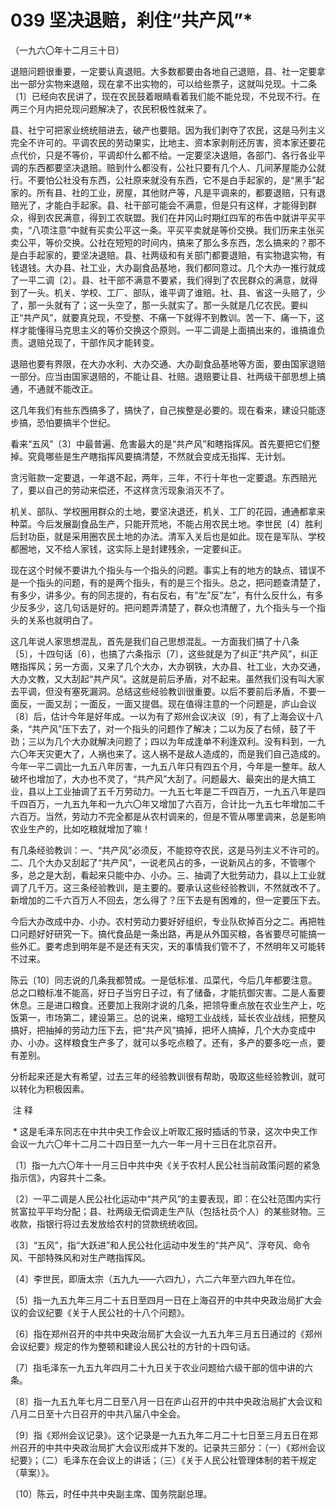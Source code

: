 # 039 坚决退赔，刹住“共产风”*

（一九六〇年十二月三十日）

退赔问题很重要，一定要认真退赔。大多数都要由各地自己退赔，县、社一定要拿出一部分实物来退赔，现在拿不出实物的，可以给些票子，这就叫兑现。十二条〔1〕已经向农民讲了，现在农民鼓着眼睛看着我们能不能兑现，不兑现不行。在两三个月内把兑现问题解决了，农民积极性就来了。

县、社宁可把家业统统赔进去，破产也要赔。因为我们剥夺了农民，这是马列主义完全不许可的。平调农民的劳动果实，比地主、资本家剥削还厉害，资本家还要花点代价，只是不等价，平调却什么都不给。一定要坚决退赔，各部门、各行各业平调的东西都要坚决退赔。赔到什么都没有，公社只要有几个人、几间茅屋能办公就行。不要怕公社没有东西，公社原来就没有东西，它不是白手起家的，是“黑手”起家的。所有县、社的工业，房屋，其他财产等，凡是平调来的，都要退赔，只有退赔光了，才能白手起家。县、社干部可能会不满意，但是只有这样，才能得到群众，得到农民满意，得到工农联盟。我们在井冈山时期红四军的布告中就讲平买平卖，“八项注意”中就有买卖公平这一条。平买平卖就是等价交换。我们历来主张买卖公平，等价交换。公社在短短的时间内，搞来了那么多东西，怎么搞来的？那不是白手起家的，要坚决退赔。县、社两级和有关部门都要退赔，有实物退实物，有钱退钱。大办县、社工业，大办副食品基地，我们都同意过。几个大办一推行就成了一平二调〔2〕。县、社干部不满意不要紧，我们得到了农民群众的满意，就得到了一头。机关、学校、工厂、部队，谁平调了谁赔。社、县、省这一头赔了，少了，那一头就有了；这一头空了，那一头就实了。那一头就是几亿农民。要纠正“共产风”，就要真兑现，不受整、不痛一下就得不到教训。苦一下、痛一下，这样才能懂得马克思主义的等价交换这个原则。一平二调是上面搞出来的，谁搞谁负责。退赔兑现了，干部作风才能转变。

退赔也要有界限，在大办水利、大办交通、大办副食品基地等方面，要由国家退赔一部分。应当由国家退赔的，不能让县、社赔。退赔要让县、社两级干部思想上搞通，不通就不能改正。

这几年我们有些东西搞多了，搞快了，自己挨整是必要的。现在看来，建设只能逐步搞，恐怕要搞半个世纪。

看来“五风”〔3〕中最普遍、危害最大的是“共产风”和瞎指挥风。首先要把它们整掉。究竟哪些是生产瞎指挥风要搞清楚，不然就会变成无指挥、无计划。

贪污赃款一定要退，一年退不起，两年，三年，不行十年也一定要退。东西赔光了，要以自己的劳动来偿还，不这样贪污现象消灭不了。

机关、部队、学校圈用群众的土地，要坚决退还，机关、工厂的花园，通通都拿来种菜。今后发展副食品生产，只能开荒地，不能占用农民土地。李世民〔4〕胜利后封功臣，就是采用圈农民土地的办法。清军入关后也是如此。现在是军队、学校都圈地，又不给人家钱，这实际上是封建残余，一定要纠正。

现在这个时候不要讲九个指头与一个指头的问题。事实上有的地方的缺点、错误不是一个指头的问题，有的是两个指头，有的是三个指头。总之，把问题查清楚了，有多少，讲多少。有的同志提的，有右反右，有“左”反“左”，有什么反什么，有多少反多少，这几句话是好的。把问题弄清楚了，群众也清醒了，九个指头与一个指头的关系也就明白了。

这几年说人家思想混乱，首先是我们自己思想混乱。一方面我们搞了十八条〔5〕，十四句话〔6〕，也搞了六条指示〔7〕，这些就是为了纠正“共产风”，纠正瞎指挥风；另一方面，又来了几个大办，大办钢铁，大办县、社工业，大办交通，大办文教，又大刮起“共产风”。这就是前后矛盾，对不起来。虽然我们没有叫大家去平调，但没有塞死漏洞。总结这些经验教训很重要。以后不要前后矛盾，不要一面反，一面又刮；一面反，一面又提倡。现在值得注意的一个问题是，庐山会议〔8〕后，估计今年是好年成。一以为有了郑州会议决议〔9〕，有了上海会议十八条，“共产风”压下去了，对一个指头的问题作了解决；二以为反了右倾，鼓了干劲；三以为几个大办就解决问题了；四以为年成逢单不利逢双利。没有料到，一九六〇年天灾更大了，人祸也来了。这人祸不是敌人造成的，而是我们自己造成的。今年一平二调比一九五八年厉害，一九五八年只有四五个月，今年是一整年。敌人破坏也增加了，大办也不灵了，“共产风”大刮了。问题最大、最突出的是大搞工业，县以上工业抽调了五千万劳动力。一九五七年是二千四百万，一九五八年是四千四百万，一九五九年和一九六〇年又增加了六百万，合计比一九五七年增加二千六百万。当然，劳动力不完全都是从农村调来的，但是不管从哪里调来，总是影响农业生产的，比如吃粮就增加了嘛！

有几条经验教训：一、“共产风”必须反，不能掠夺农民，这是马列主义不许可的。二、几个大办又刮起了“共产风”，一说老风占的多，一说新风占的多，不管哪个多，总之是大刮，看起来只能中办、小办。三、抽调了大批劳动力，县以上工业就调了几千万。这三条经验教训，是主要的。要承认这些经验教训，不然就改不了。新增加的二千六百万人不回去，怎么得了？压下去是有困难的，但一定要压下去。

今后大办改成中办、小办。农村劳动力要好好组织，专业队砍掉百分之二。再把牲口问题好好研究一下。搞代食品是一条出路，再是从外国买粮，各省要尽可能搞一些外汇。要考虑到明年是不是还有天灾，天的事情我们管不了，不然明年又可能转不过来。

陈云〔10〕同志说的几条我都赞成。一是低标准、瓜菜代，今后几年都要注意。总之口粮标准不能高，好日子当穷日子过，有了储备，才能抗御灾害。二是人畜要休息。三是进口粮食。还要加上我刚才说的几条，把领导重点放在农业生产上，吃饭第一，市场第二，建设第三。总的说来，缩短工业战线，延长农业战线，把整风搞好，把抽掉的劳动力压下去，把“共产风”搞掉，把坏人搞掉，几个大办变成中办、小办。这样粮食生产多了，就可以多吃点粮了。还有，多产的要多吃一点，要有差别。

分析起来还是大有希望，过去三年的经验教训很有帮助，吸取这些经验教训，就可以转化为积极因素。

 注 释

 * 这是毛泽东同志在中共中央工作会议上听取汇报时插话的节录，这次中央工作会议一九六〇年十二月二十四日至一九六一年一月十三日在北京召开。

〔1〕指一九六〇年十一月三日中共中央《关于农村人民公社当前政策问题的紧急指示信》，内容共十二条。

〔2〕一平二调是人民公社化运动中“共产风”的主要表现，即：在公社范围内实行贫富拉平平均分配；县、社两级无偿调走生产队（包括社员个人）的某些财物。三收款，指银行将过去发放给农村的贷款统统收回。

〔3〕“五风”，指“大跃进”和人民公社化运动中发生的“共产风”、浮夸风、命令风、干部特殊风和对生产瞎指挥风。

〔4〕李世民，即唐太宗（五九九——六四九），六二六年至六四九年在位。

〔5〕指一九五九年三月二十五日至四月一日在上海召开的中共中央政治局扩大会议的会议纪要《关于人民公社的十八个问题》。

〔6〕指在郑州召开的中共中央政治局扩大会议一九五九年三月五日通过的《郑州会议纪要》规定的作为整顿和建设人民公社的方针的十四句话。

〔7〕指毛泽东一九五九年四月二十九日关于农业问题给六级干部的信中讲的六条。

〔8〕指一九五九年七月二日至八月一日在庐山召开的中共中央政治局扩大会议和八月二日至十六日召开的中共八届八中全会。

〔9〕指《郑州会议记录》。这个记录是一九五九年二月二十七日至三月五日在郑州召开的中共中央政治局扩大会议形成并下发的。记录共三部分：（一）《郑州会议纪要》；（二）毛泽东在会议上的讲话；（三）《关于人民公社管理体制的若干规定（草案）》。

〔10〕陈云，时任中共中央副主席、国务院副总理。